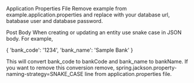 


Application Properties File
Remove example from example.application.properties and replace with your database url, batabase user and database password.

Post Body
When creating or updating an entity use snake case in JSON body. For example,

{ 'bank_code': '1234', 'bank_name': 'Sample Bank' }

This will convert bank_code to bankCode and bank_name to bankName. If you want to remove this conversion remove, spring.jackson.property-naming-strategy=SNAKE_CASE line from application.properties file.
